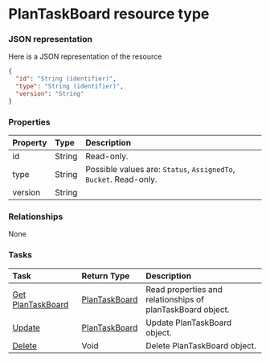 # PlanTaskBoard resource type



### JSON representation

Here is a JSON representation of the resource

```json
{
  "id": "String (identifier)",
  "type": "String (identifier)",
  "version": "String"
}

```
### Properties
| Property	   | Type	|Description|
|:---------------|:--------|:----------|
|id|String| Read-only.|
|type|String| Possible values are: `Status`, `AssignedTo`, `Bucket`. Read-only.|
|version|String||

### Relationships
None


### Tasks

| Task		   | Return Type	|Description|
|:---------------|:--------|:----------|
|[Get PlanTaskBoard](../api/plantaskboard_get.md) | [PlanTaskBoard](plantaskboard.md) |Read properties and relationships of planTaskBoard object.|
|[Update](../api/plantaskboard_update.md) | [PlanTaskBoard](plantaskboard.md)	|Update PlanTaskBoard object. |
|[Delete](../api/plantaskboard_delete.md) | Void	|Delete PlanTaskBoard object. |

<!-- uuid: e2e3690c-2530-4df5-95e8-20c1594d8a86
2015-10-12 21:30:01 UTC -->